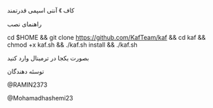 کاف 》 آنتی اسپمی قدرتمند

راهنمای نصب

cd $HOME && git clone https://github.com/KafTeam/kaf && cd kaf && chmod +x kaf.sh && ./kaf.sh install && ./kaf.sh

بصورت یکجا در ترمینال وارد کنید



توسئه دهندگان

@RAMIN2373

@Mohamadhashemi23
